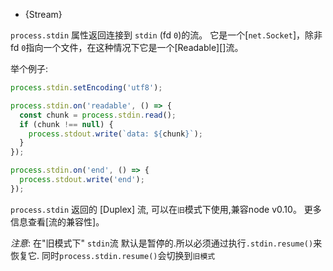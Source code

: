 
* {Stream}

`process.stdin` 属性返回连接到 `stdin` (fd `0`)的流。 
它是一个[`net.Socket`][](它是一个[Duplex][]流)，除非 fd `0`指向一个文件，在这种情况下它是一个[Readable][]流。

举个例子:

```js
process.stdin.setEncoding('utf8');

process.stdin.on('readable', () => {
  const chunk = process.stdin.read();
  if (chunk !== null) {
    process.stdout.write(`data: ${chunk}`);
  }
});

process.stdin.on('end', () => {
  process.stdout.write('end');
});
```

`process.stdin` 返回的 [Duplex] 流, 可以在`旧`模式下使用,兼容node v0.10。
更多信息查看[流的兼容性]。

*注意*: 在"旧模式下" `stdin`流 默认是暂停的.所以必须通过执行`.stdin.resume()`来恢复它.
同时`process.stdin.resume()`会切换到`旧模式`
